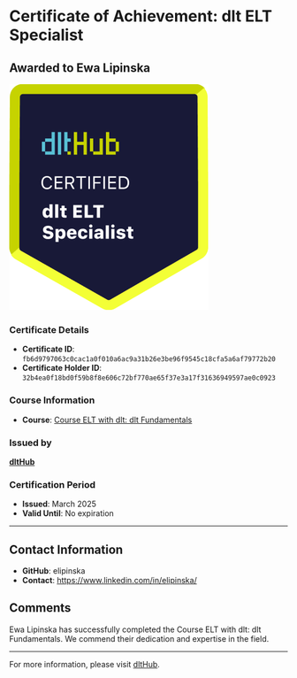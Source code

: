 
# Certificate of Achievement: dlt ELT Specialist

## Awarded to **Ewa Lipinska**

![Course Image](../badges/dlt_ELT_specialist.png)

### Certificate Details
- **Certificate ID**: `fb6d9797063c0cac1a0f010a6ac9a31b26e3be96f9545c18cfa5a6af79772b20`
- **Certificate Holder ID**: `32b4ea0f18bd0f59b8f8e606c72bf770ae65f37e3a17f31636949597ae0c0923`

### Course Information
- **Course**: [Course ELT with dlt: dlt Fundamentals](https://github.com/dlt-hub/dlthub-education/tree/main/courses/dlt_fundamentals_dec_2024)

### Issued by
[**dltHub**](https://dlthub.com/) 

### Certification Period
- **Issued**: March 2025
- **Valid Until**: No expiration

---

## Contact Information
- **GitHub**: elipinska
- **Contact**: https://www.linkedin.com/in/elipinska/

## Comments
Ewa Lipinska has successfully completed the Course ELT with dlt: dlt Fundamentals. We commend their dedication and expertise in the field.

---

For more information, please visit [dltHub](https://dlthub.com/).
    